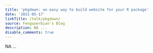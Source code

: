 ```yaml
---
title: 'pkgdown: an easy way to build website for your R package'
date: '2021-05-17'
linkTitle: /talk/pkgdown/
source: Fenguoerbian's Blog
description: NA ...
disable_comments: true
---
```

NA ...